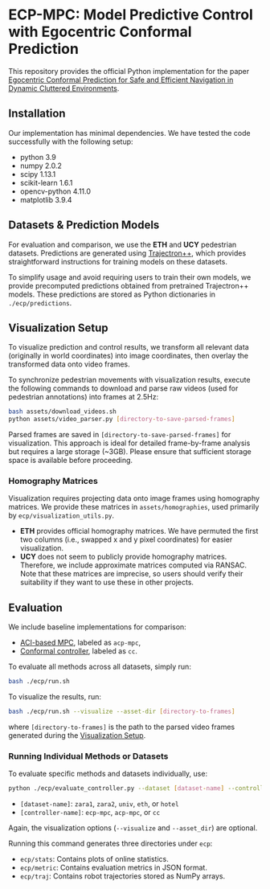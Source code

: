 # ECP-MPC: Model Predictive Control with Egocentric Conformal Prediction

This repository provides the official Python implementation for the paper [Egocentric Conformal Prediction for Safe and Efficient Navigation in Dynamic Cluttered Environments](https://arxiv.org/abs/2504.00447).

## Installation

Our implementation has minimal dependencies. We have tested the code successfully with the following setup:

* python 3.9
* numpy 2.0.2
* scipy 1.13.1
* scikit-learn 1.6.1
* opencv-python 4.11.0
* matplotlib 3.9.4

## Datasets & Prediction Models

For evaluation and comparison, we use the **ETH** and **UCY** pedestrian datasets. Predictions are generated using [Trajectron++](https://github.com/StanfordASL/Trajectron-plus-plus), which provides straightforward instructions for training models on these datasets.

To simplify usage and avoid requiring users to train their own models, we provide precomputed predictions obtained from pretrained Trajectron++ models. These predictions are stored as Python dictionaries in `./ecp/predictions`.

## Visualization Setup

To visualize prediction and control results, we transform all relevant data (originally in world coordinates) into image coordinates, then overlay the transformed data onto video frames.

To synchronize pedestrian movements with visualization results, execute the following commands to download and parse raw videos (used for pedestrian annotations) into frames at 2.5Hz:

```bash
bash assets/download_videos.sh
python assets/video_parser.py [directory-to-save-parsed-frames]
```

Parsed frames are saved in `[directory-to-save-parsed-frames]` for visualization. This approach is ideal for detailed frame-by-frame analysis but requires a large storage (\~3GB). Please ensure that sufficient storage space is available before proceeding.

### Homography Matrices

Visualization requires projecting data onto image frames using homography matrices. We provide these matrices in `assets/homographies`, used primarily by `ecp/visualization_utils.py`.

* **ETH** provides official homography matrices. We have permuted the first two columns (i.e., swapped x and y pixel coordinates) for easier visualization.
* **UCY** does not seem to publicly provide homography matrices. Therefore, we include approximate matrices computed via RANSAC. Note that these matrices are imprecise, so users should verify their suitability if they want to use these in other projects.

## Evaluation

We include baseline implementations for comparison:

* [ACI-based MPC](https://proceedings.mlr.press/v211/dixit23a/dixit23a.pdf), labeled as `acp-mpc`,
* [Conformal controller](https://conformal-decision.github.io/), labeled as `cc`.

To evaluate all methods across all datasets, simply run:

```bash
bash ./ecp/run.sh
```

To visualize the results, run:

```bash
bash ./ecp/run.sh --visualize --asset-dir [directory-to-frames]
```

where `[directory-to-frames]` is the path to the parsed video frames generated during the [Visualization Setup](#visualization-setup).

### Running Individual Methods or Datasets

To evaluate specific methods and datasets individually, use:

```bash
python ./ecp/evaluate_controller.py --dataset [dataset-name] --controller [controller-name] --visualize --asset_dir [directory-to-frames]
```

* `[dataset-name]`: `zara1`, `zara2`, `univ`, `eth`, or `hotel`
* `[controller-name]`: `ecp-mpc`, `acp-mpc`, or `cc`

Again, the visualization options (`--visualize` and `--asset_dir`) are optional. 

Running this command generates three directories under `ecp`:

* `ecp/stats`: Contains plots of online statistics.
* `ecp/metric`: Contains evaluation metrics in JSON format.
* `ecp/traj`: Contains robot trajectories stored as NumPy arrays.
